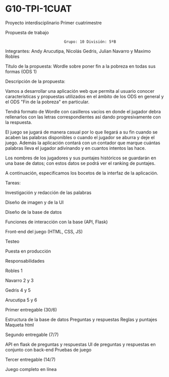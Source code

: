 # G10-TPI-1CUAT
Proyecto interdisciplinario
Primer cuatrimestre


Propuesta de trabajo                                              
                                                   
                              Grupo: 10 División: 5ºB    

Integrantes: Andy Arucutipa, Nicolás Gedris, Julian Navarro y Maximo Robles

Título de la propuesta: Wordle sobre poner fin a la pobreza en todas sus formas (ODS 1)

Descripción de la propuesta:

Vamos a desarrollar una aplicación web que permita al usuario conocer características y propuestas utilizados en el ámbito de los ODS en general y el ODS "Fin de la pobreza" en particular.

Tendrá formato de Wordle con casilleros vacíos en donde el jugador debra rellenarlos con las letras correspondientes así dando progresivamente con la respuesta.

El juego se jugará de manera casual por lo que llegará a su fin cuando se acaben las palabras disponibles o cuando el jugador se aburra y deje el juego. Además la aplicación contará con un contador que marque cuántas palabras lleva el jugador adivinando y en cuantos intentos las hace.

Los nombres de los jugadores y sus puntajes históricos se guardarán en una base de datos; con estos datos se podrá ver el ranking de puntajes. 

A continuación, especificamos los bocetos de la interfaz de la aplicación.


Tareas:

Investigación y redacción de las palabras

Diseño de imagen y de la UI

Diseño de la base de datos 

Funciones de interacción con la base (API, Flask) 

Front-end del juego (HTML, CSS, JS)

Testeo 

Puesta en producción


Responsabilidades

   Robles 1
   
   Navarro 2 y 3
   
   Gedris 4 y 5
   
   Arucutipa 5 y 6


Primer entregable (30/6)

Estructura de la base de datos
Preguntas y respuestas
Reglas y puntajes
Maqueta html

Segundo entregable (7/7)

API en flask de preguntas y respuestas
UI de preguntas y respuestas en conjunto con back-end
Pruebas de juego

Tercer entregable (14/7)

Juego completo en línea













